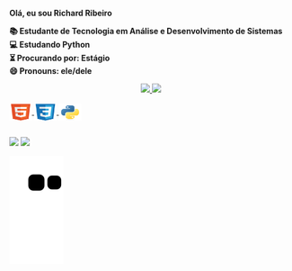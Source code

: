<b>Olá, eu sou Richard Ribeiro</b></br>

<b>📚 Estudante de Tecnologia em Análise e Desenvolvimento de Sistemas</b><br>
<b>💻 Estudando Python</b></br>
<b>⏳ Procurando por: Estágio</b></br>
<b>😄 Pronouns: ele/dele</b></br>

<div align="center">
  <a href="https://github.com/richardribeiropenido">
  <img height="180em" src="https://github-readme-stats.vercel.app/api?username=richardribeiropenido&show_icons=true&theme=chartreuse-dark&include_all_commits=true&count_private=true"/>
  <img right="500em" src="https://github-readme-stats.vercel.app/api/top-langs/?username=richardribeiropenido&layout=compact&langs_count=7&theme=chartreuse-dark"/>
</div>
<div style="display: inline_block"><br>
  <img align="center" alt="Richard-HTML" height="30" width="40" src="https://raw.githubusercontent.com/devicons/devicon/master/icons/html5/html5-original.svg">
  <img align="center" alt="Richard-CSS" height="30" width="40" src="https://raw.githubusercontent.com/devicons/devicon/master/icons/css3/css3-original.svg">
  <img align="center" alt="Richard-Python" height="30" width="40" src="https://raw.githubusercontent.com/devicons/devicon/master/icons/python/python-original.svg">
</div>
  
  ##
 
<div> 
  <a href = "mailto:richardnfcb@gmail.com"><img src="https://img.shields.io/badge/-Gmail-%23333?style=for-the-badge&logo=gmail&logoColor=white" target="_blank"></a>
  <a href="https://www.linkedin.com/in/richard-ribeiro-781762230/" target="_blank"><img src="https://img.shields.io/badge/-LinkedIn-%230077B5?style=for-the-badge&logo=linkedin&logoColor=white" target="_blank"></a> 
 
  ![Snake animation](https://github.com/rafaballerini/rafaballerini/blob/output/github-contribution-grid-snake.svg)
 
</div>


